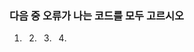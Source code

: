 ### 다음 중 오류가 나는 코드를 모두 고르시오
1. <script>
  function num ()
  {
    var sum = "Hello World!";
    return sum;
  }
  num();
</script>



2. <script>
  function num ()
  {
    var sum = "Hello World!";
  }
  num();
</script>



3. <script>
  function plus ( A, B )
  {
    var sum = A + B;
    document.write(sum);
  }
  plus ("Hello", "World!");
</script>



4. <script>
  function num ()
  {
    document.write("Hello World!");
  }
  num();
</script>
